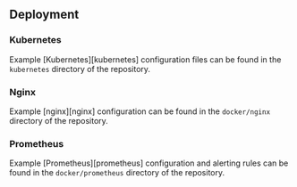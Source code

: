 ## Deployment

### Kubernetes

Example [Kubernetes][kubernetes] configuration files can be found in the `kubernetes` directory of the repository.

### Nginx

Example [nginx][nginx] configuration can be found in the `docker/nginx` directory of the repository.

### Prometheus

Example [Prometheus][prometheus] configuration and alerting rules can be found in the `docker/prometheus` directory of the repository.
